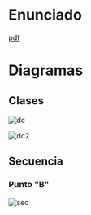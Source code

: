 # Enunciado 

[pdf](docs/T2_parcial_22_06_21.pdf)

# Diagramas

## Clases

![dc](http://www.plantuml.com/plantuml/proxy?cache=no&src=https://raw.githubusercontent.com/fiuba/algo3_tateti/master/diagrams/dc.plantuml?token=AA6ASD6PK57WZ76BGFD6MF3A2PRGC)

![dc2](http://www.plantuml.com/plantuml/proxy?cache=no&src=https://raw.githubusercontent.com/fiuba/algo3_tateti/master/diagrams/dc_ficha.plantuml?token=AA6ASDYJCMYAZPN7YZ7B6JLA2PRXW)

## Secuencia

### Punto "B"

![sec](http://www.plantuml.com/plantuml/proxy?cache=no&src=https://raw.githubusercontent.com/fiuba/algo3_tateti/master/diagrams/sequence_diagram_b.plantuml?token=AA6ASD43CMOT2VXOMFYV46TA2PRNI)

